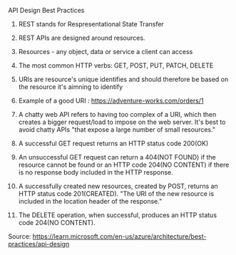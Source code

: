 API Design Best Practices

1. REST stands for Respresentational State Transfer

2. REST APIs are designed around resources. 

3. Resources - any object, data or service a client can access

4. The most common HTTP verbs: GET, POST, PUT, PATCH, DELETE

5. URIs are resource's unique identifies and should therefore be based on the resource it's aimning to identify

6. Example of a good URI : https://adventure-works.com/orders/1

7. A chatty web API refers to having too complex of a URI, which then creates a bigger request/load to impose on the web server. It's best to avoid chatty APIs "that expose a large number of small resources."

8. A successful GET request returns an HTTP status code 200(OK)

9. An unsuccessful GET request can return a 404(NOT FOUND) if the resource cannot be found or an HTTP code 204(NO CONTENT) if there is no response body included in the HTTP response.

10. A successfully created new resources, created by POST, returns an HTTP status code 201(CREATED). "The URI of the new resource is included in the location header of the response."

11. The DELETE operation, when successful, produces an HTTP status code 204(NO CONTENT).

Source: https://learn.microsoft.com/en-us/azure/architecture/best-practices/api-design